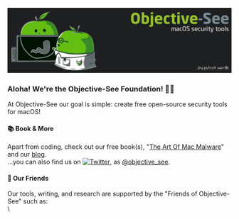 [![Header](https://github.com/objective-see/objective-see/blob/main/header.png "Header")](https://objective-see.com)


### Aloha! We're the Objective-See Foundation! 👋🏼
At Objective-See our goal is simple: create free open-source security tools for macOS! 

#### 📚 Book & More
Apart from coding, check out our free book(s), "[The Art Of Mac Malware](http://taomm.org/)" and our [blog](https://objective-see.com/blog.html).
\
...you can also find us on [![Twitter][1.1]][1], as [@objective_see](https://twitter.com/objective_see).

#### 🤗 Our Friends
Our tools, writing, and research are supported by the "Friends of Objective-See" such as:
\
\

<!-- Icons -->
[1.1]: http://i.imgur.com/wWzX9uB.png (twitter icon without padding)


<!-- Links to your social media accounts -->

[1]: https://twitter.com/objective_see


